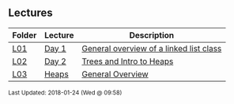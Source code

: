 ## Lectures
| Folder | Lecture | Description|
 | ------------|------------|------------|
 | [L01](L01) | [ Day 1 ]([L01](L01)) | [ General overview of a linked list class]([L01](L01)) |
 | [L02](L02) | [ Day 2 ]([L02](L02)) | [ Trees and Intro to Heaps]([L02](L02)) |
 | [L03](L03) | [ Heaps ]([L03](L03)) | [ General Overview]([L03](L03)) |

<sup>Last Updated: 2018-01-24 (Wed @ 09:58)</sup>